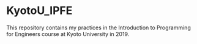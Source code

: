 # KyotoU_IPFE
This repository contains my practices in the Introduction to Programming for Engineers course at Kyoto University in 2019.
